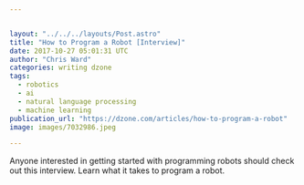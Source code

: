 ```yaml
---


layout: "../../../layouts/Post.astro"
title: "How to Program a Robot [Interview]"
date: 2017-10-27 05:01:31 UTC
author: "Chris Ward"
categories: writing dzone
tags:
  - robotics
  - ai
  - natural language processing
  - machine learning
publication_url: "https://dzone.com/articles/how-to-program-a-robot"
image: images/7032986.jpeg

---
```

Anyone interested in getting started with programming robots should check out this interview. Learn what it takes to program a robot.

